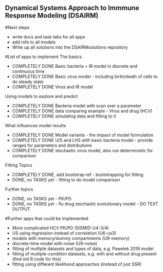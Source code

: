 ## Dynamical Systems Approach to Immmune Response Modeling (DSAIRM) 

#Next steps
* write docs and task tabs for all apps
* add refs to all models
* Write up all solutions into the DSAIRMsolutions repository

#List of apps to implement
The basics 
* COMPLETELY DONE Basic bacteria + IR model in discrete and continuous time 
* COMPLETELY DONE Basic virus model - including birth/death of cells to do steady state
* COMPLETELY DONE Virus and IR model

Using models to explore and predict
* COMPLETELY DONE Bacteria model with scan over a parameter
* COMPLETELY DONE data comparing example - Virus and drug (HCV)
* COMPLETELY DONE simulating data and fitting to it


What influences model results
* COMPLETELY DONE Model variants - the impact of model formulation 
* COMPLETELY DONE U/S and LHS with basic bacteria model - provide ranges for parameters and distributions
* COMPLETELY DONE stochastic virus model, also run deterministic for comparison

Fitting Topics
* COMPLETELY DONE, add bootstrap ref - bootstrapping for fitting 
* DONE, no TASKS yet - fitting to do model comparison

Further topics
* DONE, no TASKS yet - PK/PD
* DONE, no TASKS yet - flu drug stochastic evolutionary model - DO TEXT OUTPUT


#Further apps that could be implemented
* More complicated HCV PK/PD (SISMID-U4-3/4)
* US using regression instead of correlation (U6-us3)
* models with memory/dummy compartments (U9-memory)
* discrete-time model with noise (U9-noise)
* fitting of multiple datasets and types of data, e.g. Pawelek 2016 model
* fitting of multiple-condition datasets, e.g. with and without drug present (find old R code for this) 
* fitting using different likelihood approaches (instead of just SSR)
